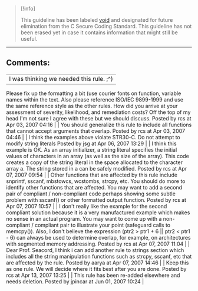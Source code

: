 > [!info]  
>
> This guideline has been labeled [void](https://wiki.sei.cmu.edu//confluence/label/seccode/void) and designated for future elimination from the C Secure Coding Standard. This guideline has not been erased yet in case it contains information that might still be useful.

------------------------------------------------------------------------
[](https://www.securecoding.cert.org/confluence/pages/viewpage.action?pageId=43319861) [](https://www.securecoding.cert.org/confluence/display/seccode/99.+The+Void?showChildren=false&showComments=false) [](https://www.securecoding.cert.org/confluence/display/seccode/VOID+Functions+should+validate+their+parameters?showChildren=false&showComments=false)
## Comments:

|  |
| ----|
| I was thinking we needed this rule.  ;^)
Please fix up the formatting a bit (use courier fonts on function, variable names within the text.
Also please reference ISO/IEC 9899-1999 and use the same reference style as the other rules.
How did you arrive at your assessment of severity, likelihood, and remediation costs?  Off the top of my head I'm not sure I agree with these but we should discuss.
                                        Posted by rcs at Apr 03, 2007 04:16
                                     |
| You should generalize this rule to include all functions that cannot accept arguments that overlap.
                                        Posted by rcs at Apr 03, 2007 04:46
                                     |
| I think the examples above violate STR30-C. Do not attempt to modify string literals
                                        Posted by jsg at Apr 06, 2007 13:29
                                     |
| I think this example is OK.  As an array initializer, a string literal specifies the initial values of characters in an array (as well as the size of the array). This code creates a copy of the string literal in the space allocated to the character array a. The string stored in a can be safely modified.
                                        Posted by rcs at Apr 07, 2007 09:54
                                     |
| Other functions that are affected by this rule include snprintf, sscanf, mbstowcs, wcstombs, strcpy, etc.  You should do more to identify other functions that are affected.  You may want to add a second pair of compliant / non-compliant code perhaps showing some subtle problem with sscanf() or other formatted output function. 
                                        Posted by rcs at Apr 07, 2007 10:57
                                     |
| I don't really like the example for the second compliant solution because it is a very manufactured example which makes no sense in an actual program.  You may want to come up with a non-compliant / compliant pair to illustrate your point (safeguard calls to memcpy()).
Also, I don't believe the expression (ptr2 > ptr1 + 6 || ptr2 < ptr1 - 6) can always be used to determine overlap, for example, on architectures with segmented memory addressing.
                                        Posted by rcs at Apr 07, 2007 11:04
                                     |
| Dear Prof. Seacord,
I think i can add another rule to strings section which includes all the string manipulation functions such as strcpy, sscanf, etc that are affected by the rule.
                                        Posted by aarya at Apr 07, 2007 14:46
                                     |
| Keep this as one rule.  We will decide where it fits best after you are done.
                                        Posted by rcs at Apr 13, 2007 13:25
                                     |
| This rule has been re-added elsewhere and needs deletion.
                                        Posted by jpincar at Jun 01, 2007 10:24
                                     |


